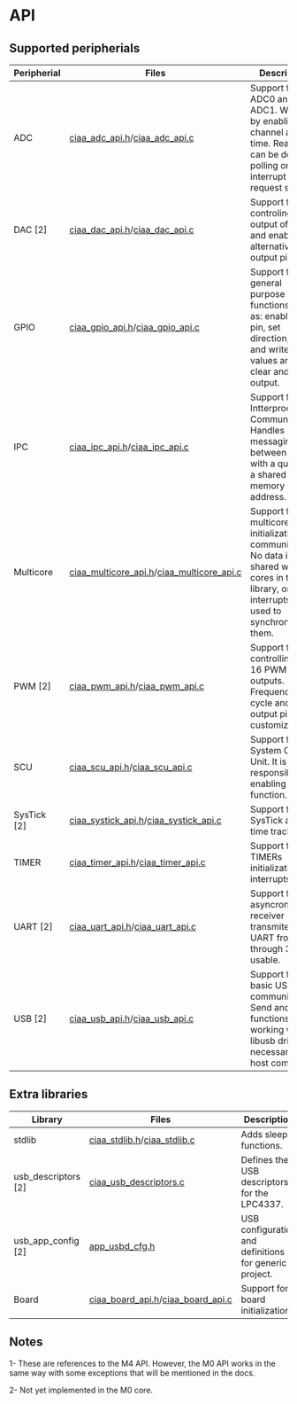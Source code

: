 # API

## Supported peripherials

| Peripherial | Files | Description |
| --- | --- | --- |
| ADC | [ciaa_adc_api.h]/[ciaa_adc_api.c] | Support for ADC0 and ADC1. Works by enabling one channel at a time. Reading can be done by polling or interrupt request service.
| DAC [2] | [ciaa_dac_api.h]/[ciaa_dac_api.c] | Support for controling output of DAC and enabling alternative output pin.
| GPIO | [ciaa_gpio_api.h]/[ciaa_gpio_api.c] | Support for general purpose functions such as: enable GPIO pin, set direction, read and write values and set, clear and xor output. 
| IPC | [ciaa_ipc_api.h]/[ciaa_ipc_api.c] | Support for Intterprocessor Communication. Handles messaging between cores with a queue in a shared memory address.
| Multicore | [ciaa_multicore_api.h]/[ciaa_multicore_api.c] | Support for multicore initialization and communication. No data is shared within cores in this library, only interrupts are used to synchronize them.
| PWM [2] | [ciaa_pwm_api.h]/[ciaa_pwm_api.c] | Support for controlling up to 16 PWM outputs. Frequency, duty cycle and output pins are customizable.
| SCU | [ciaa_scu_api.h]/[ciaa_scu_api.c] | Support for System Control Unit. It is responsible for enabling a pin function.
| SysTick [2] | [ciaa_systick_api.h]/[ciaa_systick_api.c] | Support for SysTick and time tracking.
| TIMER | [ciaa_timer_api.h]/[ciaa_timer_api.c] | Support for TIMERs initialization and interrupts.
| UART [2] | [ciaa_uart_api.h]/[ciaa_uart_api.c] | Support for asyncronous receiver transmiter. All UART from 0 through 3 are usable.
| USB [2] | [ciaa_usb_api.h]/[ciaa_usb_api.c] | Support for basic USB communication. Send and read functions working with libusb drivers necessary in host computer.

## Extra libraries

| Library | Files | Description |
| --- | --- | --- |
| stdlib | [ciaa_stdlib.h]/[ciaa_stdlib.c] | Adds sleep functions.
| usb_descriptors [2] | [ciaa_usb_descriptors.c] | Defines the USB descriptors for the LPC4337.
| usb_app_config [2] | [app_usbd_cfg.h] | USB configuration and definitions for generic project.
| Board | [ciaa_board_api.h]/[ciaa_board_api.c] | Support for board initialization.

## Notes

1- These are references to the M4 API. However, the M0 API works in the same way with some exceptions that will be mentioned in the docs.

2- Not yet implemented in the M0 core.

[ciaa_gpio_api.h]: ciaa_api/inc/ciaa_gpio_api.h
[ciaa_gpio_api.c]: ciaa_api/src/ciaa_gpio_api.c
[ciaa_adc_api.h]: ciaa_api/inc/ciaa_adc_api.h
[ciaa_adc_api.c]: ciaa_api/src/ciaa_adc_api.c
[ciaa_dac_api.h]: ciaa_api/inc/ciaa_dac_api.h
[ciaa_dac_api.c]: ciaa_api/src/ciaa_dac_api.c
[ciaa_pwm_api.h]: ciaa_api/inc/ciaa_pwm_api.h
[ciaa_pwm_api.c]: ciaa_api/src/ciaa_pwm_api.c
[ciaa_scu_api.h]: ciaa_api/inc/ciaa_scu_api.h
[ciaa_scu_api.c]: ciaa_api/src/ciaa_scu_api.c
[ciaa_systick_api.h]: ciaa_api/inc/ciaa_systick_api.h
[ciaa_systick_api.c]: ciaa_api/src/ciaa_systick_api.c
[ciaa_timer_api.h]: ciaa_api/inc/ciaa_timer_api.h
[ciaa_timer_api.c]: ciaa_api/src/ciaa_timer_api.c
[ciaa_stdlib.h]: ciaa_api/inc/ciaa_stdlib.h
[ciaa_stdlib.c]: ciaa_api/src/ciaa_stdlib.c
[ciaa_uart_api.h]: ciaa_api/inc/ciaa_uart_api.h
[ciaa_uart_api.c]: ciaa_api/src/ciaa_uart_api.c
[ciaa_usb_api.h]: ciaa_api/inc/ciaa_usb_api.h
[ciaa_usb_api.c]: ciaa_api/src/ciaa_usb_api.c
[ciaa_usb_descriptors.c]: ciaa_api/src/ciaa_usb_descriptors.c
[app_usbd_cfg.h]: ciaa_api/inc/app_usbd_cfg.h
[ciaa_multicore_api.h]: ciaa_api/inc/ciaa_multicore_api.h
[ciaa_multicore_api.c]: ciaa_api/src/ciaa_multicore_api.c
[ciaa_ipc_api.h]: ciaa_api/inc/ciaa_ipc_api.h
[ciaa_ipc_api.c]: ciaa_api/src/ciaa_ipc_api.c
[ciaa_board_api.h]: ciaa_api/inc/ciaa_board_api.h
[ciaa_board_api.c]: ciaa_api/src/ciaa_board_api.c